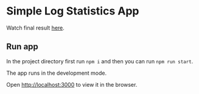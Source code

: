 # Simple Log Statistics App
Watch final result [here](https://log-statistics-app.vercel.app/).

## Run app
In the project directory first run `npm i` and then you can run `npm run start`.

The app runs in the development mode.

Open [http://localhost:3000](http://localhost:3000) to view it in the browser.
